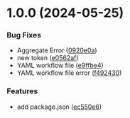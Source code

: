 # 1.0.0 (2024-05-25)


### Bug Fixes

* Aggregate Error ([0920e0a](https://github.com/mr-jones123/MidtermPHP/commit/0920e0a4ca0b60d99c2cd67f1b6698c9b723a6e8))
* new token ([e0562af](https://github.com/mr-jones123/MidtermPHP/commit/e0562af05182b44771c6b1ace2215024f7fc3203))
* YAML workflow file ([e9ffbe4](https://github.com/mr-jones123/MidtermPHP/commit/e9ffbe48f6f69dd654f76e48b4713ece61148a9f))
* YAML workflow file error ([f492430](https://github.com/mr-jones123/MidtermPHP/commit/f4924301a1bcc22e333171940a12cea1d8c89203))


### Features

* add package.json ([ec550e6](https://github.com/mr-jones123/MidtermPHP/commit/ec550e67e88fffb895965944cdc2f21a7289eb79))
